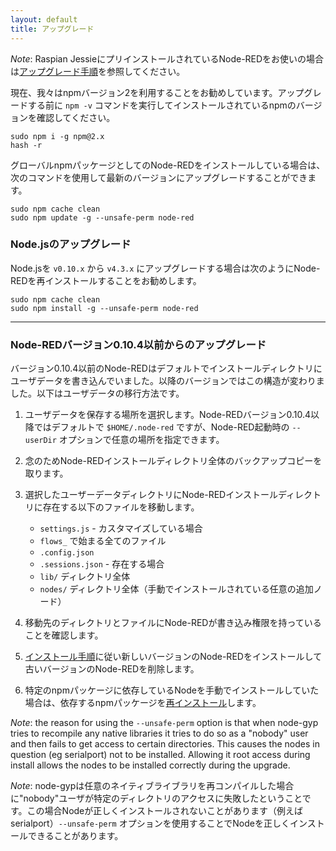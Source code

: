 ```yaml
---
layout: default
title: アップグレード
---
```


<div class="doc-callout"><em>Note</em>: Raspian JessieにプリインストールされているNode-REDをお使いの場合は<a href="/docs/hardware/raspberrypi#upgrading">アップグレード手順</a>を参照してください。</div>

現在、我々はnpmバージョン2を利用することをお勧めしています。アップグレードする前に `npm -v` コマンドを実行してインストールされているnpmのバージョンを確認してください。

    sudo npm i -g npm@2.x
    hash -r

グローバルnpmパッケージとしてのNode-REDをインストールしている場合は、次のコマンドを使用して最新のバージョンにアップグレードすることができます。

    sudo npm cache clean
    sudo npm update -g --unsafe-perm node-red

### Node.jsのアップグレード

Node.jsを `v0.10.x` から `v4.3.x` にアップグレードする場合は次のようにNode-REDを再インストールすることをお勧めします。

    sudo npm cache clean
    sudo npm install -g --unsafe-perm node-red

----

### Node-REDバージョン0.10.4以前からのアップグレード

バージョン0.10.4以前のNode-REDはデフォルトでインストールディレクトリにユーザデータを書き込んでいました。以降のバージョンではこの構造が変わりました。以下はユーザデータの移行方法です。

1. ユーザデータを保存する場所を選択します。Node-REDバージョン0.10.4以降ではデフォルトで `$HOME/.node-red` ですが、Node-RED起動時の `--userDir` オプションで任意の場所を指定できます。

2. 念のためNode-REDインストールディレクトリ全体のバックアップコピーを取ります。

3. 選択したユーザーデータディレクトリにNode-REDインストールディレクトリに存在する以下のファイルを移動します。

   - `settings.js` - カスタマイズしている場合
   - `flows_` で始まる全てのファイル
   - `.config.json`
   - `.sessions.json` - 存在する場合
   - `lib/` ディレクトリ全体
   - `nodes/` ディレクトリ全体（手動でインストールされている任意の追加ノード）

4. 移動先のディレクトリとファイルにNode-REDが書き込み権限を持っていることを確認します。

5. [インストール手順](installation)に従い新しいバージョンのNode-REDをインストールして古いバージョンのNode-REDを削除します。

6. 特定のnpmパッケージに依存しているNodeを手動でインストールしていた場合は、依存するnpmパッケージを[再インストール](adding-nodes)します。

_Note_: the reason for using the `--unsafe-perm` option is that when node-gyp tries
to recompile any native libraries it tries to do so as a "nobody" user and then
fails to get access to certain directories. This causes the nodes in question
(eg serialport) not to be installed. Allowing it root access during install
allows the nodes to be installed correctly during the upgrade.

_Note_: node-gypは任意のネイティブライブラリを再コンパイルした場合に"nobody"ユーザが特定のディレクトリのアクセスに失敗したということです。この場合Nodeが正しくインストールされないことがあります（例えばserialport）`--unsafe-perm` オプションを使用することでNodeを正しくインストールできることがあります。
